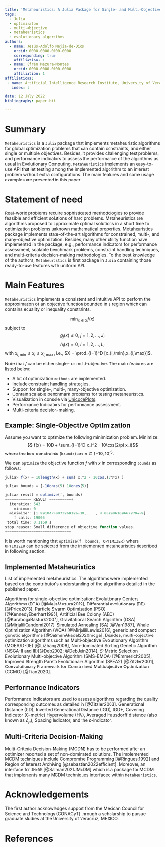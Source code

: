 ```yaml
---
title: 'Metaheuristics: A Julia Package for Single- and Multi-Objective Optimization'
tags:
  - Julia
  - optimizaton
  - multi-objective
  - metaheuristics
  - evolutionary algorithms
authors:
  - name: Jesús-Adolfo Mejía-de-Dios
    orcid: 0000-0000-0000-0000
    corresponding: true
    affiliation: 1
  - name: Efrén Mezura-Montes
    orcid: 0000-0000-0000-0000
    affiliation: 1
affiliations:
 - name: Artificial Intelligence Research Institute, University of Veracruz, MEXICO
   index: 1

date: 12 July 2022
bibliography: paper.bib

---
```


# Summary

`Metaheuristics` is a `Julia` package that implements metaheuristic algorithms for global optimization problems that can contain constraints, and either single or multiple objectives.
Besides, it provides challenging test problems, and performance indicators to assess the performance of the algorithms as usual in Evolutionary Computing.
`Metaheuristics` implements an easy-to-use API that let testing among the implemented algorithm to an interest problem without extra configurations.
The main features and some usage examples are presented in this paper.


# Statement of need



Real-world problems require sophisticated methodologies to provide feasible and efficient solutions of hard problems.
Metaheuristics are algorithms proposed to approximate optimal solutions in a short time to optimization problems unknown mathematical properties. Metaheuristics package implements  state-of-the-art algorithms for constrained, multi-, and many-objective optimization.
Besides, many other utility function have implemented in the package, e.g., performance indicators for performance assessment, scalable benchmark problems, constraint handling techniques, and multi-criteria decision-making methodologies.
To the best knowledge of the authors, `Metaheuristics` is first package in `Julia` containing those ready-to-use features with uniform API.


# Main Features

`Metaheuristics` implements a consistent and intuitive API to perform the approximation of
an objective function bounded in a region which can contains equality or inequality constraints.

$$\min_{x\in X} f(x)$$
subject to
$$
g_j(x)  \leq 0,\ j = 1,2,\ldots,J;
$$
$$
h_l(x)  = 0,\ l = 1,2,\ldots,L;
$$
with $x_{i,\min} \leq x_i \leq x_{i,\max}$, i.e., $X = \prod_{i=1}^D [x_{i,\min},x_{i,\max}]$.

Note that $f$ can be either single- or multi-objective. The main features are listed below:

- A lot of optimization `methods` are implemented.
- Include constraint handling strategies.
- Support for single-, multi-, many-objective optimization. 
- Contain scalable benchmark problems for testing metaheuristics.
- Visualization in console via [UnicodePlots](https://github.com/JuliaPlots/UnicodePlots.jl).
- Performance Indicators for performance assessment.
- Multi-criteria decision-making.


## Example: Single-Objective Optimization

Assume you want to optimize the following minimization problem.
Minimize:
$$ f(x) = 10D + \sum_{i=1}^D x_i^2 - 10\cos(2\pi x_i)$$
where the box-constraints (`bounds`) are $x\in [-10, 10]^5$.


We can `optimize` the objective function $f$ with $x$ in corresponding `bounds` as follows:

```julia
julia> f(x) = 10length(x) + sum( x.^2 - 10cos.(2π*x) )

julia> bounds = [-10ones(5) 10ones(5)]

julia> result = optimize(f, bounds)
+=========== RESULT ==========+
  iteration: 543
    minimum: 0
  minimizer: [1.9910474007386918e-10,... , 4.058906169667879e-9]
    f calls: 19005
 total time: 0.1169 s
stop reason: Small difference of objective function values.
+============================+
```

It is worth mentioning that `optimize(f, bounds, OPTIMIZER)` where `OPTIMIZER` can be selected from the implemented metaheuristics described in following section.



## Implemented Metaheuristics

List of implemented metaheuristics. The algorithms were implemented based on the
contributor's understanding of the algorithms detailed in the published paper.

Algorithms for single-objective optimization: Evolutionary Centers Algorithms (ECA) [@MejiaMezura2019], Differential evolutionary (DE) [@Price2013], Particle Swarm Optimization (PSO) [@KennedyEberhart1995], Artificial Bee Colony (ABC) [@KarabogaBasturk2007], Gravitational Search Algorithm (GSA) [@MirjaliliGandomi2017], Simulated Annealing (SA) [@Van1987], Whale Optimization Algorithm (WOA) [@MirjaliliLewis2016], generic and compact genetic algorithms [@SatmanAkadal2020mcga].
Besides, multi-objective optimization algorithms such as Multi-objective Evolutionary Algorithm (MOEA/D-DE) [@LiZhang2008], Non-dominated Sorting Genetic Algorithm (NSGA-II and III)[@Deb2002; @DebJain2014], $S$-Metric Selection Evolutionary Multi-objective Algorithm  (SMS-EMOA) [@Emmerich2005], Improved Strength Pareto Evolutionary Algorithm  (SPEA2) [@Zitzler2001],  Coevolutionary Framework for Constrained Multiobjective Optimization (CCMO) [@Tian2020].

## Performance Indicators

Performance Indicators are used to assess algorithms regarding the quality corresponding outcomes as detailed in [@Zitzler2003].
Generational Distance (GD), Inverted Generational Distance (IGD), IGD+, Covering Indicator (C-metric)
Hypervolume (HV), Averaged Hausdorff distance (also known as $\Delta_p$), Spacing Indicator,
and the $\varepsilon$-indicator.

## Multi-Criteria Decision-Making

Multi-Criteria Decision-Making (MCDM) has to be performed after an optimizer reported a set of non-dominated solutions. The implemented MCDM techniques include Compromise Programming [@Ringuest1992] and Region of Interest Archiving [@sebastian2022efficient].
Moreover, an interface for `JMcDM` [@Satman2021JMcDM] which is a package for MCDM that implements many MCDM techniques interfaced within `Metaheuristics`.


# Acknowledgements

The first author acknowledges support from the Mexican Council for Science and Technology (CONACyT) through a scholarship to pursue graduate studies at the University of Veracruz, MEXICO.

# References
